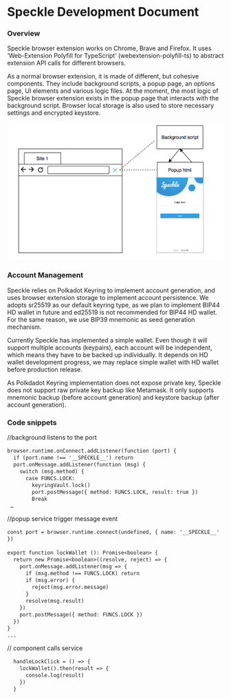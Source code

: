 # Speckle Development Document

### Overview

Speckle browser extension works on Chrome, Brave and Firefox. It uses ‘Web-Extension Polyfill for TypeScript’ (webextension-polyfill-ts) to abstract extension API calls for different browsers.

As a normal browser extension, it is made of different, but cohesive components. They include background scripts, a popup page, an options page, UI elements and various logic files. At the moment, the most logic of Speckle browser extension exists in the popup page that interacts with the background script. Browser local storage is also used to store necessary settings and encrypted keystore.

<p align='center'><img src='Dataflow.jpg'></p>

### Account Management

Speckle relies on Polkadot Keyring to implement account generation, and uses browser extension  storage to implement account persistence. We adopts sr25519 as our default keyring type, as we plan to implement BIP44 HD wallet in future and ed25519 is not recommended for BIP44 HD wallet. For the same reason, we use BIP39 mnemonic as seed generation mechanism.

Currently Speckle has implemented a simple wallet. Even though it will support multiple accounts (keypairs), each account will be independent, which means they have to be backed up individually. It depends on HD wallet development progress, we may replace simple wallet with HD wallet before production release.

As Polkdadot Keyring implementation does not expose private key, Speckle does not support raw private key backup like Metamask. It only supports mnemonic backup (before account generation) and keystore backup (after account generation).

### Code snippets

//background listens to the port
```
browser.runtime.onConnect.addListener(function (port) {
  if (port.name !== '__SPECKLE__') return
  port.onMessage.addListener(function (msg) {
    switch (msg.method) {
      case FUNCS.LOCK:
        keyringVault.lock()
        port.postMessage({ method: FUNCS.LOCK, result: true })
        Break
 …
```

//popup service trigger message event
```
const port = browser.runtime.connect(undefined, { name: '__SPECKLE__' })

export function lockWallet (): Promise<boolean> {
  return new Promise<boolean>((resolve, reject) => {
    port.onMessage.addListener(msg => {
      if (msg.method !== FUNCS.LOCK) return
      if (msg.error) {
        reject(msg.error.message)
      }
      resolve(msg.result)
    })
    port.postMessage({ method: FUNCS.LOCK })
  })
}
...
```

// component calls service
```
  handleLockClick = () => {
    lockWallet().then(result => {
      console.log(result)
    })
  }
```


